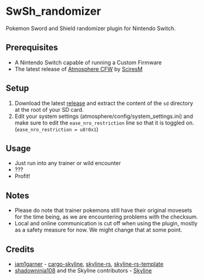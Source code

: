 # SwSh_randomizer

Pokemon Sword and Shield randomizer plugin for Nintendo Switch.

## Prerequisites

* A Nintendo Switch capable of running a Custom Firmware
* The latest release of [Atmosphere CFW](https://github.com/Atmosphere-NX/Atmosphere/releases) by [SciresM](https://github.com/SciresM)

## Setup

1. Download the latest [release](https://github.com/Raytwo/swsh_randomizer/releases) and extract the content of the ``sd`` directory at the root of your SD card.
2. Edit your system settings (atmosphere/config/system_settings.ini) and make sure to edit the ``ease_nro_restriction`` line so that it is toggled on. (``ease_nro_restriction = u8!0x1``)

## Usage

* Just run into any trainer or wild encounter
* ???
* Profit!

## Notes

- Please do note that trainer pokemons still have their original movesets for the time being, as we are encountering problems with the checksum.
- Local and online communication is cut off when using the plugin, mostly as a safety measure for now. We might change that at some point.

## Credits
* [jam1garner](https://github.com/jam1garner) - [cargo-skyline](https://github.com/jam1garner/cargo-skyline), [skyline-rs](https://github.com/ultimate-research/skyline-rs), [skyline-rs-template](https://github.com/ultimate-research/skyline-rs-template)
* [shadowninja108](https://github.com/shadowninja108) and the Skyline contributors - [Skyline](https://github.com/shadowninja108/Skyline)
